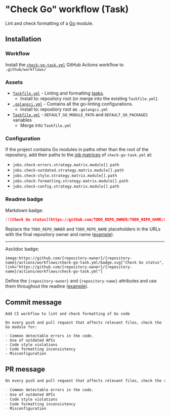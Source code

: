 # "Check Go" workflow (Task)

Lint and check formatting of a [Go](https://golang.org/) module.

## Installation

### Workflow

Install the [`check-go-task.yml`](check-go-task.yml) GitHub Actions workflow to `.github/workflows/`

### Assets

- [`Taskfile.yml`](assets/check-go-task/Taskfile.yml) - Linting and formatting [tasks](https://taskfile.dev/).
  - Install to: repository root (or merge into the existing `Taskfile.yml`).
- [`.golangci.yml`](assets/go/.golangci.yml) - Contains all the go-linting configurations.
  - Install to: repository root as `.golangci.yml`
- [`Taskfile.yml`](assets/go-task/Taskfile.yml) - `DEFAULT_GO_MODULE_PATH` and `DEFAULT_GO_PACKAGES` variables
  - Merge into `Taskfile.yml`

### Configuration

If the project contains Go modules in paths other than the root of the repository, add their paths to the [job matrices](https://docs.github.com/actions/using-workflows/workflow-syntax-for-github-actions#jobsjob_idstrategymatrix) of `check-go-task.yml` at:

- `jobs.check-errors.strategy.matrix.module[].path`
- `jobs.check-outdated.strategy.matrix.module[].path`
- `jobs.check-style.strategy.matrix.module[].path`
- `jobs.check-formatting.strategy.matrix.module[].path`
- `jobs.check-config.strategy.matrix.module[].path`

### Readme badge

Markdown badge:

```markdown
[![Check Go status](https://github.com/TODO_REPO_OWNER/TODO_REPO_NAME/actions/workflows/check-go-task.yml/badge.svg)](https://github.com/TODO_REPO_OWNER/TODO_REPO_NAME/actions/workflows/check-go-task.yml)
```

Replace the `TODO_REPO_OWNER` and `TODO_REPO_NAME` placeholders in the URLs with the final repository owner and name ([example](https://raw.githubusercontent.com/arduino-libraries/ArduinoIoTCloud/master/README.md)).

---

Asciidoc badge:

```adoc
image:https://github.com/{repository-owner}/{repository-name}/actions/workflows/check-go-task.yml/badge.svg["Check Go status", link="https://github.com/{repository-owner}/{repository-name}/actions/workflows/check-go-task.yml"]
```

Define the `{repository-owner}` and `{repository-name}` attributes and use them throughout the readme ([example](https://raw.githubusercontent.com/arduino-libraries/WiFiNINA/master/README.adoc)).

## Commit message

```
Add CI workflow to lint and check formatting of Go code

On every push and pull request that affects relevant files, check the Go module for:

- Common detectable errors in the code.
- Use of outdated APIs
- Code style violations
- Code formatting inconsistency
- Misconfiguration
```

## PR message

```markdown
On every push and pull request that affects relevant files, check the repository's [Go](https://golang.org/) module for:

- Common detectable errors in the code.
- Use of outdated APIs
- Code style violations
- Code formatting inconsistency
- Misconfiguration
```
